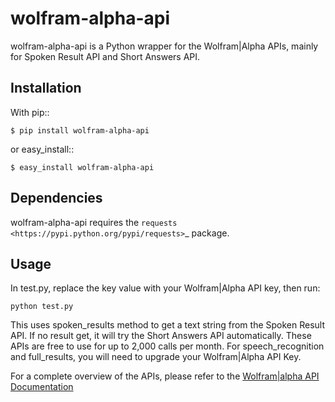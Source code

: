 # wolfram-alpha-api

wolfram-alpha-api is a Python wrapper for the Wolfram|Alpha APIs, mainly for Spoken Result API and Short Answers API.


## Installation


With pip::

    $ pip install wolfram-alpha-api

or easy_install::

    $ easy_install wolfram-alpha-api


## Dependencies


wolfram-alpha-api requires the `requests <https://pypi.python.org/pypi/requests>`_ package.


## Usage


In test.py, replace the key value with your Wolfram|Alpha API key, then run:

	python test.py

This uses spoken_results method to get a text string from the Spoken Result API. If no result get, it will try the Short Answers API automatically. These APIs are free to use for up to 2,000 calls per month. For speech_recognition and full_results, you will need to upgrade your Wolfram|Alpha API Key.


For a complete overview of the APIs, please refer to the [Wolfram|alpha API Documentation](https://products.wolframalpha.com/spoken-results-api/documentation/)
